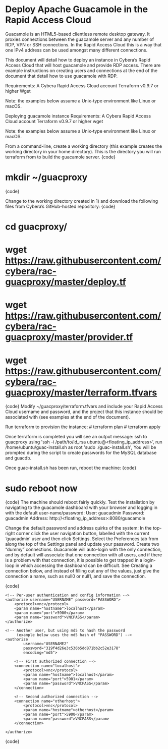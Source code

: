 # Deploy Apache Guacamole in the Rapid Access Cloud

Guacamole is an HTML5-based clientless remote desktop gateway. It proxies connections between the guacamole server and any number of RDP, VPN or SSH connections. In the Rapid Access Cloud this is a way that one IPv4 address can be used amongst many different connections.

This document will detail how to deploy an instance in Cybera’s Rapid Access Cloud that will host guacamole and provide RDP access. There are example instructions on creating users and connections at the end of the document that detail how to use guacamole with RDP.

Requirements:
A Cybera Rapid Access Cloud account
Terraform v0.9.7 or higher
Wget

Note: the examples below assume a Unix-type environment like Linux or macOS.

Deploying guacamole instance
Requirements:
A Cybera Rapid Access Cloud account
Terraform v0.9.7 or higher
wget

Note: the examples below assume a Unix-type environment like Linux or macOS.

From a command-line, create a working directory (this example creates the working directory in your home directory). This is the directory you will run terraform from to build the guacamole server.
{code}
# mkdir ~/guacproxy
{code}

Change to the working directory created in 1) and download the following files from Cybera’s GitHub-hosted repository:
{code}
# cd guacproxy/
# wget https://raw.githubusercontent.com/cybera/rac-guacproxy/master/deploy.tf
# wget https://raw.githubusercontent.com/cybera/rac-guacproxy/master/provider.tf
# wget https://raw.githubusercontent.com/cybera/rac-guacproxy/master/terraform.tfvars
{code}
Modify ~/guacproxy/terraform.tfvars and include your Rapid Access Cloud username and password, and the project that this instance should be associated with (see examples at the end of the document).

Run terraform to provision the instance: # terraform plan # terraform apply

Once terraform is completed you will see an output message:
ssh to guacproxy using 'ssh -i /path/to/id_rsa ubuntu@<floating_ip_address>’,
run /home/ubuntu/guac-install.sh as root 'sudo ./guac-install.sh',
You will be prompted during the script to create passwords for the MySQL database and guacdb.

Once guac-install.sh has been run, reboot the machine:
{code}
# sudo reboot now
{code}
The machine should reboot fairly quickly. Test the installation by navigating to the guacamole dashboard with your browser and logging in with the default user-name/password:
User: guacadmin
Password: guacadmin
Address: http://<floating_ip_address>:8080/guacamole

Change the default password and address quirks of the system:
In the top-right corner click the user navigation button, labelled with the current ‘guacadmin’ user and then click Settings.
Select the Preferences tab from along the top of the Settings panel and update your password.
Create two “dummy” connections. Guacamole will auto-login with the only connection, and by default will associate that one connection with all users, and if there is a problem with that connection, it is possible to get trapped in a login-loop in which accessing the dashboard can be difficult. See Creating a connection below, and instead of filling out any of the values, just give the connection a name, such as null0 or null1, and save the connection.


{code}
<user-mapping>

    <!-- Per-user authentication and config information -->
    <authorize username="USERNAME" password="PASSWORD">
        <protocol>vnc</protocol>
        <param name="hostname">localhost</param>
        <param name="port">5900</param>
        <param name="password">VNCPASS</param>
    </authorize>

    <!-- Another user, but using md5 to hash the password
         (example below uses the md5 hash of "PASSWORD") -->
    <authorize
            username="USERNAME2"
            password="319f4d26e3c536b5dd871bb2c52e3178"
            encoding="md5">

        <!-- First authorized connection -->
        <connection name="localhost">
            <protocol>vnc</protocol>
            <param name="hostname">localhost</param>
            <param name="port">5901</param>
            <param name="password">VNCPASS</param>
        </connection>

        <!-- Second authorized connection -->
        <connection name="otherhost">
            <protocol>vnc</protocol>
            <param name="hostname">otherhost</param>
            <param name="port">5900</param>
            <param name="password">VNCPASS</param>
        </connection>

    </authorize>

</user-mapping>
{code}
